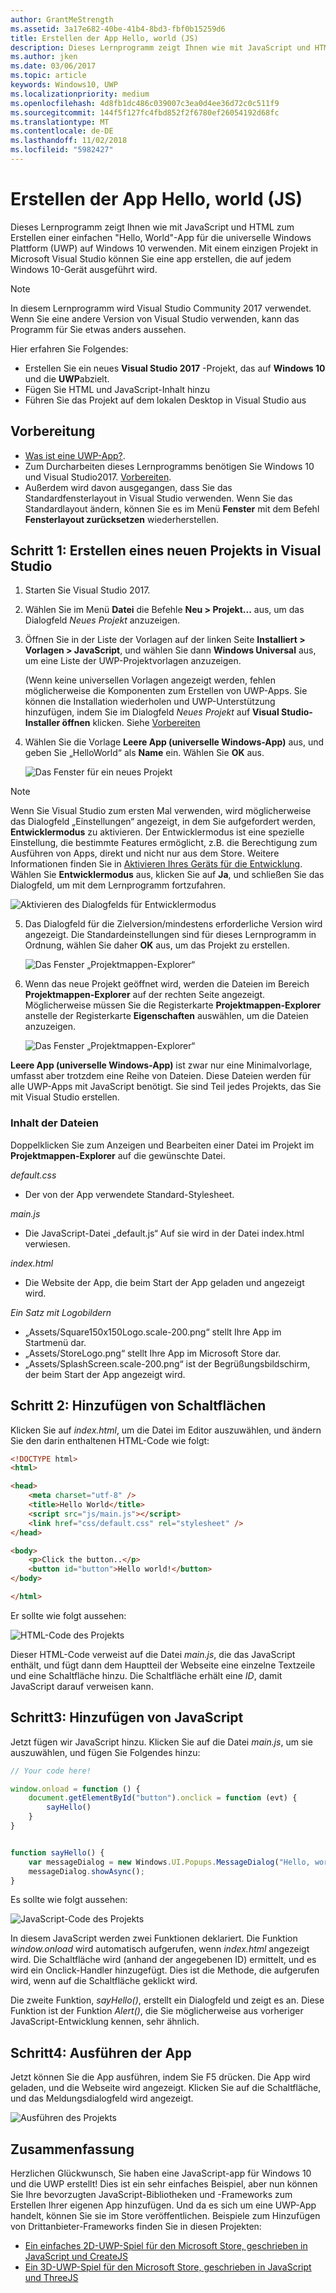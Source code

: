 ```yaml
---
author: GrantMeStrength
ms.assetid: 3a17e682-40be-41b4-8bd3-fbf0b15259d6
title: Erstellen der App Hello, world (JS)
description: Dieses Lernprogramm zeigt Ihnen wie mit JavaScript und HTML zum Erstellen einer einfachen & \#0034; Hello, World & \#0034; -App für die universelle Windows Plattform (UWP) auf Windows 10 verwenden.
ms.author: jken
ms.date: 03/06/2017
ms.topic: article
keywords: Windows10, UWP
ms.localizationpriority: medium
ms.openlocfilehash: 4d8fb1dc486c039007c3ea0d4ee36d72c0c511f9
ms.sourcegitcommit: 144f5f127fc4fbd852f2f6780ef26054192d68fc
ms.translationtype: MT
ms.contentlocale: de-DE
ms.lasthandoff: 11/02/2018
ms.locfileid: "5982427"
---
```

# <a name="create-a-hello-world-app-js"></a>Erstellen der App Hello, world (JS)

Dieses Lernprogramm zeigt Ihnen wie mit JavaScript und HTML zum Erstellen einer einfachen "Hello, World"-App für die universelle Windows Plattform (UWP) auf Windows 10 verwenden. Mit einem einzigen Projekt in Microsoft Visual Studio können Sie eine app erstellen, die auf jedem Windows 10-Gerät ausgeführt wird.

> [!NOTE]
> In diesem Lernprogramm wird Visual Studio Community 2017 verwendet. Wenn Sie eine andere Version von Visual Studio verwenden, kann das Programm für Sie etwas anders aussehen.


Hier erfahren Sie Folgendes:

-   Erstellen Sie ein neues **Visual Studio 2017** -Projekt, das auf **Windows 10** und die **UWP**abzielt.
-   Fügen Sie HTML und JavaScript-Inhalt hinzu
-   Führen Sie das Projekt auf dem lokalen Desktop in Visual Studio aus

## <a name="before-you-start"></a>Vorbereitung

-   [Was ist eine UWP-App?](universal-application-platform-guide.md).
-   Zum Durcharbeiten dieses Lernprogramms benötigen Sie Windows 10 und Visual Studio2017. [Vorbereiten](get-set-up.md).
-   Außerdem wird davon ausgegangen, dass Sie das Standardfensterlayout in Visual Studio verwenden. Wenn Sie das Standardlayout ändern, können Sie es im Menü **Fenster** mit dem Befehl **Fensterlayout zurücksetzen** wiederherstellen.

## <a name="step-1-create-a-new-project-in-visual-studio"></a>Schritt 1: Erstellen eines neuen Projekts in Visual Studio

1.  Starten Sie Visual Studio 2017.

2.  Wählen Sie im Menü **Datei** die Befehle **Neu > Projekt...** aus, um das Dialogfeld *Neues Projekt* anzuzeigen.

3.  Öffnen Sie in der Liste der Vorlagen auf der linken Seite **Installiert > Vorlagen > JavaScript**, und wählen Sie dann **Windows Universal** aus, um eine Liste der UWP-Projektvorlagen anzuzeigen.

    (Wenn keine universellen Vorlagen angezeigt werden, fehlen möglicherweise die Komponenten zum Erstellen von UWP-Apps. Sie können die Installation wiederholen und UWP-Unterstützung hinzufügen, indem Sie im Dialogfeld *Neues Projekt* auf **Visual Studio-Installer öffnen** klicken. Siehe [Vorbereiten](get-set-up.md)

4.  Wählen Sie die Vorlage **Leere App (universelle Windows-App)** aus, und geben Sie „HelloWorld“ als **Name** ein. Wählen Sie **OK** aus.

    ![Das Fenster für ein neues Projekt](images/win10-js-01.png)

> [!NOTE]
> Wenn Sie Visual Studio zum ersten Mal verwenden, wird möglicherweise das Dialogfeld „Einstellungen“ angezeigt, in dem Sie aufgefordert werden, **Entwicklermodus** zu aktivieren. Der Entwicklermodus ist eine spezielle Einstellung, die bestimmte Features ermöglicht, z.B. die Berechtigung zum Ausführen von Apps, direkt und nicht nur aus dem Store. Weitere Informationen finden Sie in [Aktivieren Ihres Geräts für die Entwicklung](enable-your-device-for-development.md). Wählen Sie **Entwicklermodus** aus, klicken Sie auf **Ja**, und schließen Sie das Dialogfeld, um mit dem Lernprogramm fortzufahren.

 ![Aktivieren des Dialogfelds für Entwicklermodus](images/win10-cs-00.png)

5.  Das Dialogfeld für die Zielversion/mindestens erforderliche Version wird angezeigt. Die Standardeinstellungen sind für dieses Lernprogramm in Ordnung, wählen Sie daher **OK** aus, um das Projekt zu erstellen.

    ![Das Fenster „Projektmappen-Explorer“](images/win10-cs-02.png)

6.  Wenn das neue Projekt geöffnet wird, werden die Dateien im Bereich **Projektmappen-Explorer** auf der rechten Seite angezeigt. Möglicherweise müssen Sie die Registerkarte **Projektmappen-Explorer** anstelle der Registerkarte **Eigenschaften** auswählen, um die Dateien anzuzeigen.

    ![Das Fenster „Projektmappen-Explorer“](images/win10-js-02.png)

**Leere App (universelle Windows-App)** ist zwar nur eine Minimalvorlage, umfasst aber trotzdem eine Reihe von Dateien. Diese Dateien werden für alle UWP-Apps mit JavaScript benötigt. Sie sind Teil jedes Projekts, das Sie mit Visual Studio erstellen.


### <a name="whats-in-the-files"></a>Inhalt der Dateien

Doppelklicken Sie zum Anzeigen und Bearbeiten einer Datei im Projekt im **Projektmappen-Explorer** auf die gewünschte Datei. 

*default.css*

-  Der von der App verwendete Standard-Stylesheet.

*main.js*

- Die JavaScript-Datei „default.js“ Auf sie wird in der Datei index.html verwiesen.

*index.html*

- Die Website der App, die beim Start der App geladen und angezeigt wird.

*Ein Satz mit Logobildern*
-   „Assets/Square150x150Logo.scale-200.png“ stellt Ihre App im Startmenü dar.
-   „Assets/StoreLogo.png“ stellt Ihre App im Microsoft Store dar.
-   „Assets/SplashScreen.scale-200.png“ ist der Begrüßungsbildschirm, der beim Start der App angezeigt wird.

## <a name="step-2-adding-a-button"></a>Schritt 2: Hinzufügen von Schaltflächen

Klicken Sie auf *index.html*, um die Datei im Editor auszuwählen, und ändern Sie den darin enthaltenen HTML-Code wie folgt:

```html
<!DOCTYPE html>
<html>

<head>
    <meta charset="utf-8" />
    <title>Hello World</title>
    <script src="js/main.js"></script>
    <link href="css/default.css" rel="stylesheet" />
</head>

<body>
    <p>Click the button..</p>
    <button id="button">Hello world!</button>
</body>

</html>
```

Er sollte wie folgt aussehen:

 ![HTML-Code des Projekts](images/win10-js-03.png)

Dieser HTML-Code verweist auf die Datei *main.js*, die das JavaScript enthält, und fügt dann dem Hauptteil der Webseite eine einzelne Textzeile und eine Schaltfläche hinzu. Die Schaltfläche erhält eine *ID*, damit JavaScript darauf verweisen kann.


## <a name="step-3-adding-some-javascript"></a>Schritt3: Hinzufügen von JavaScript

Jetzt fügen wir JavaScript hinzu. Klicken Sie auf die Datei *main.js*, um sie auszuwählen, und fügen Sie Folgendes hinzu:

```javascript
// Your code here!

window.onload = function () {
    document.getElementById("button").onclick = function (evt) {
        sayHello()
    }
}


function sayHello() {
    var messageDialog = new Windows.UI.Popups.MessageDialog("Hello, world!", "Alert");
    messageDialog.showAsync();
}

```

Es sollte wie folgt aussehen:

 ![JavaScript-Code des Projekts](images/win10-js-04.png)

In diesem JavaScript werden zwei Funktionen deklariert. Die Funktion *window.onload* wird automatisch aufgerufen, wenn *index.html* angezeigt wird. Die Schaltfläche wird (anhand der angegebenen ID) ermittelt, und es wird ein Onclick-Handler hinzugefügt. Dies ist die Methode, die aufgerufen wird, wenn auf die Schaltfläche geklickt wird.

Die zweite Funktion, *sayHello()*, erstellt ein Dialogfeld und zeigt es an. Diese Funktion ist der Funktion *Alert()*, die Sie möglicherweise aus vorheriger JavaScript-Entwicklung kennen, sehr ähnlich.


## <a name="step-4-run-the-app"></a>Schritt4: Ausführen der App

Jetzt können Sie die App ausführen, indem Sie F5 drücken. Die App wird geladen, und die Webseite wird angezeigt. Klicken Sie auf die Schaltfläche, und das Meldungsdialogfeld wird angezeigt.

 ![Ausführen des Projekts](images/win10-js-05.png)



## <a name="summary"></a>Zusammenfassung


Herzlichen Glückwunsch, Sie haben eine JavaScript-app für Windows 10 und die UWP erstellt! Dies ist ein sehr einfaches Beispiel, aber nun können Sie Ihre bevorzugten JavaScript-Bibliotheken und -Frameworks zum Erstellen Ihrer eigenen App hinzufügen. Und da es sich um eine UWP-App handelt, können Sie sie im Store veröffentlichen. Beispiele zum Hinzufügen von Drittanbieter-Frameworks finden Sie in diesen Projekten:

* [Ein einfaches 2D-UWP-Spiel für den Microsoft Store, geschrieben in JavaScript und CreateJS](get-started-tutorial-game-js2d.md)
* [Ein 3D-UWP-Spiel für den Microsoft Store, geschrieben in JavaScript und ThreeJS](get-started-tutorial-game-js3d.md)


